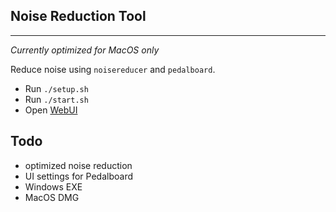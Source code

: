 Noise Reduction Tool
--------------------

--------------------

*Currently optimized for MacOS only*

Reduce noise using `noisereducer` and `pedalboard`.

* Run `./setup.sh`
* Run `./start.sh`
* Open [WebUI](http://127.0.0.1:7860)

## Todo
* optimized noise reduction
* UI settings for Pedalboard
* Windows EXE
* MacOS DMG
